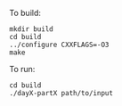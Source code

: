 To build:

```
mkdir build
cd build
../configure CXXFLAGS=-O3
make
```

To run:
```
cd build
./dayX-partX path/to/input
```

